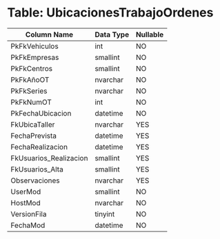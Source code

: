 # Table: UbicacionesTrabajoOrdenes

| Column Name | Data Type | Nullable |
|-------------|-----------|----------|
| PkFkVehiculos | int | NO |
| PkFkEmpresas | smallint | NO |
| PkFkCentros | smallint | NO |
| PkFkAñoOT | nvarchar | NO |
| PkFkSeries | nvarchar | NO |
| PkFkNumOT | int | NO |
| PkFechaUbicacion | datetime | NO |
| FkUbicaTaller | nvarchar | YES |
| FechaPrevista | datetime | YES |
| FechaRealizacion | datetime | YES |
| FkUsuarios_Realizacion | smallint | YES |
| FkUsuarios_Alta | smallint | YES |
| Observaciones | nvarchar | YES |
| UserMod | smallint | NO |
| HostMod | nvarchar | NO |
| VersionFila | tinyint | NO |
| FechaMod | datetime | NO |
